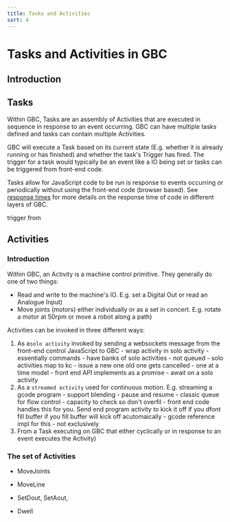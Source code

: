 ```yaml
---
title: Tasks and Activities
sort: 4
---
```


# Tasks and Activities in GBC

## Introduction



## Tasks

Within GBC, Tasks are an assembly of Activities that are executed in sequence in response to an event occurring. GBC can have multiple tasks defined and tasks can contain multiple Activities.

GBC will execute a Task based on its current state (E.g. whether it is already running or has finished) and whether the task's Trigger has fired. The trigger for a task would typically be an event like a IO being set or tasks can be triggered from front-end code.

Tasks allow for JavaScript code to be run is response to events occurring or periodically without using the front-end code (browser based). See [response times](response_times.md) for more details on the response time of code in different layers of GBC. 



trigger from 

## Activities

### Introduction

Within GBC, an Activity is a machine control primitive. They generally do one of two things:

* Read and write to the machine's IO. E.g. set a Digital Out or read an Analogue Input)
* Move joints (motors) either individually or as a set in concert. E.g. rotate a motor at 50rpm or move a robot along a path)


Activities can be invoked in three different ways:

1. As a`solo activity` invoked by sending a websockets message from the front-end control JavaScript to GBC - wrap activity in solo activity - essentially commands - have banks of solo activities - not queued - solo activities map to kc - issue a new one old one gets cancelled - one at a time model - front end API implements as a promise - await on a solo activity
2. As a `streamed activity` used for continuous motion. E.g. streaming a gcode program - support blending - pause and resume - classic queue for flow control - capacity to check so don't overfil - front end code handles this for you. Send end program activity to kick it off if you dfont fill buffer  if you fill buffer will kick off acutomaically - gcode reference impl for this - not exclusively
3. From a Task executing on GBC that either cyclically or in response to an event executes the Activity)

### The set of Activities

* MoveJoints
* MoveLine

* SetDout, SetAout, 
* Dwell

